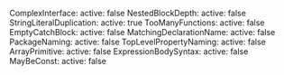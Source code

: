 ComplexInterface:
active: false
NestedBlockDepth:
active: false
StringLiteralDuplication:
active: true
TooManyFunctions:
active: false
EmptyCatchBlock:
active: false
MatchingDeclarationName:
active: false
PackageNaming:
active: false
TopLevelPropertyNaming:
active: false
ArrayPrimitive:
active: false
ExpressionBodySyntax:
active: false
MayBeConst:
active: false
